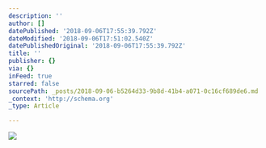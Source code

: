 ```yaml
---
description: ''
author: []
datePublished: '2018-09-06T17:55:39.792Z'
dateModified: '2018-09-06T17:51:02.540Z'
datePublishedOriginal: '2018-09-06T17:55:39.792Z'
title: ''
publisher: {}
via: {}
inFeed: true
starred: false
sourcePath: _posts/2018-09-06-b5264d33-9b8d-41b4-a071-0c16cf689de6.md
_context: 'http://schema.org'
_type: Article

---
```

![](https://the-grid-user-content.s3-us-west-2.amazonaws.com/38c89b2d-deb1-41b5-bc25-95deab591cd0.jpg)